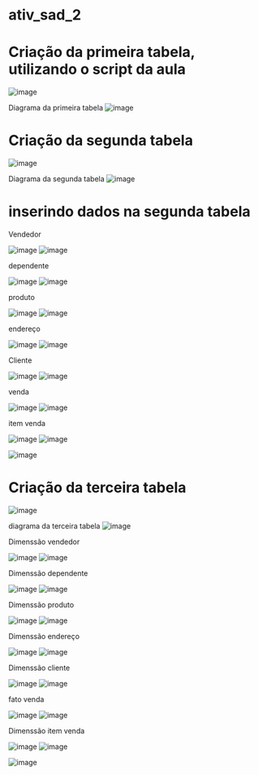 # ativ_sad_2

# Criação da primeira tabela, utilizando o script da aula
![image](https://github.com/Matheuslira931/ativ_sad_2/assets/67758248/ccf803bc-672a-4e7a-a334-bde1ab18b654)

 Diagrama da primeira tabela
![image](https://github.com/Matheuslira931/ativ_sad_2/assets/67758248/cb0c868b-5790-4e62-8f55-61b9b75c0985)

# Criação da segunda tabela
![image](https://github.com/Matheuslira931/ativ_sad_2/assets/67758248/f439765c-9dd6-4e33-a28f-ca6b4715a826)

 Diagrama da segunda tabela
![image](https://github.com/Matheuslira931/ativ_sad_2/assets/67758248/94ff1844-7a9b-4625-9a19-e54487ab706d)


# inserindo dados na segunda tabela 
Vendedor 

![image](https://github.com/Matheuslira931/ativ_sad_2/assets/67758248/6631a758-f206-48d4-9476-1889050849af)
![image](https://github.com/Matheuslira931/ativ_sad_2/assets/67758248/b056c75e-f094-4c19-8dd9-49850add41cb)


dependente

![image](https://github.com/Matheuslira931/ativ_sad_2/assets/67758248/2cf1fd16-b33b-48f4-be73-86dc7b8c40a3)
![image](https://github.com/Matheuslira931/ativ_sad_2/assets/67758248/17fdd6c8-60c5-4a45-b554-531ebc58be11)


produto

![image](https://github.com/Matheuslira931/ativ_sad_2/assets/67758248/e22729d3-bdf5-4ca8-b90f-f2bb82c37e11)
![image](https://github.com/Matheuslira931/ativ_sad_2/assets/67758248/06ced47f-9da1-4b5d-a009-8ac9da74b210)


endereço

![image](https://github.com/Matheuslira931/ativ_sad_2/assets/67758248/b0b9d7b0-c3c6-4ab5-911a-fc6cb67deecc)
![image](https://github.com/Matheuslira931/ativ_sad_2/assets/67758248/f05d619b-4ecf-4129-948b-4da13469c5d9)


Cliente

![image](https://github.com/Matheuslira931/ativ_sad_2/assets/67758248/6c05337a-5857-40a7-ab30-42bc001fb4d1)
![image](https://github.com/Matheuslira931/ativ_sad_2/assets/67758248/de33ccae-4f25-4536-85ec-d5e3d272cf5d)


venda

![image](https://github.com/Matheuslira931/ativ_sad_2/assets/67758248/51272cbd-ed4f-42e5-a2c1-378be530e7c1)
![image](https://github.com/Matheuslira931/ativ_sad_2/assets/67758248/1735c0c5-92b0-4bbd-8828-06f1fe12f5ac)


item venda

![image](https://github.com/Matheuslira931/ativ_sad_2/assets/67758248/2b957674-7841-40a2-83d9-8c9700454c95)
![image](https://github.com/Matheuslira931/ativ_sad_2/assets/67758248/3024fbdb-b96f-4ef9-96ae-6bbb1240b64e)


![image](https://github.com/Matheuslira931/ativ_sad_2/assets/67758248/67f92b59-f273-452b-9af8-8c71ebfca620)



# Criação da terceira tabela
![image](https://github.com/Matheuslira931/ativ_sad_2/assets/67758248/cd64d8e3-262a-4ca0-a7d4-8ff03b68fbe2)

diagrama da terceira tabela
![image](https://github.com/Matheuslira931/ativ_sad_2/assets/67758248/61635c72-885f-403e-b7f7-f4d2789e591e)


Dimenssão vendedor

![image](https://github.com/Matheuslira931/ativ_sad_2/assets/67758248/3b0c4d7d-66fe-480b-bc0b-1402844e3d70)
![image](https://github.com/Matheuslira931/ativ_sad_2/assets/67758248/5acd7726-d5a9-459e-92e5-0e76f6394605)


Dimenssão dependente

![image](https://github.com/Matheuslira931/ativ_sad_2/assets/67758248/48e855a7-46fd-49d7-8a99-8b81cec4cc55)
![image](https://github.com/Matheuslira931/ativ_sad_2/assets/67758248/8ee3bb4a-58b1-4888-88db-f4dd19ee4b1c)


Dimenssão produto

![image](https://github.com/Matheuslira931/ativ_sad_2/assets/67758248/d98f9613-00df-4f74-884b-26d6e3f63a1d)
![image](https://github.com/Matheuslira931/ativ_sad_2/assets/67758248/f775d359-5a79-4f66-9c0d-6f6d72c94a51)


Dimenssão endereço

![image](https://github.com/Matheuslira931/ativ_sad_2/assets/67758248/97593695-2a07-4805-8e91-3759c992271b)
![image](https://github.com/Matheuslira931/ativ_sad_2/assets/67758248/e4efd3b7-62c6-4407-9412-6d4b741790c7)


Dimenssão cliente 

![image](https://github.com/Matheuslira931/ativ_sad_2/assets/67758248/3994799d-e09e-4bcf-b48d-afd7738a2736)
![image](https://github.com/Matheuslira931/ativ_sad_2/assets/67758248/08223d38-4943-4120-ad0a-c9327a9d664b)


fato venda

![image](https://github.com/Matheuslira931/ativ_sad_2/assets/67758248/cc40010a-fd9a-4dae-92e2-6eebaabeaa0a)
![image](https://github.com/Matheuslira931/ativ_sad_2/assets/67758248/4fdf33ef-746c-446d-a906-425522010a3b)


Dimenssão  item venda 

![image](https://github.com/Matheuslira931/ativ_sad_2/assets/67758248/08f8b4c7-aa0c-4c65-99b0-d81804765dee)
![image](https://github.com/Matheuslira931/ativ_sad_2/assets/67758248/2efc3d94-3c0e-44b9-93c1-9acf17f85702)


![image](https://github.com/Matheuslira931/ativ_sad_2/assets/67758248/b7b0b4f5-b85b-4e52-bab6-74729ec10830)

